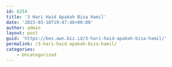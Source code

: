 ```yaml
---
id: 6254
title: '3 Hari Haid Apakah Bisa Hamil'
date: '2023-03-18T19:47:46+00:00'
author: admin
layout: post
guid: 'https://bos.awn.biz.id/3-hari-haid-apakah-bisa-hamil/'
permalink: /3-hari-haid-apakah-bisa-hamil/
categories:
    - Uncategorized
---
```


